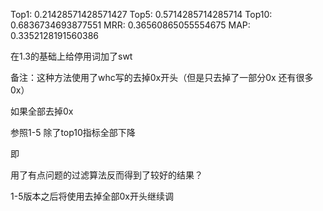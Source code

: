 Top1: 0.21428571428571427
Top5: 0.5714285714285714
Top10: 0.6836734693877551
MRR: 0.36560865055554675
MAP: 0.3352128191560386



在1.3的基础上给停用词加了swt



备注：这种方法使用了whc写的去掉0x开头（但是只去掉了一部分0x 还有很多0x）

如果全部去掉0x

参照1-5 除了top10指标全部下降

即

用了有点问题的过滤算法反而得到了较好的结果？



1-5版本之后将使用去掉全部0x开头继续调